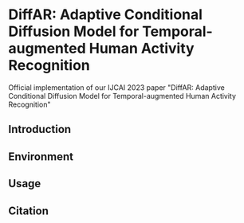 # DiffAR: Adaptive Conditional Diffusion Model for Temporal-augmented Human Activity Recognition
Official implementation of our IJCAI 2023 paper "DiffAR: Adaptive Conditional Diffusion Model for Temporal-augmented Human Activity Recognition"

## Introduction

## Environment

## Usage

## Citation
